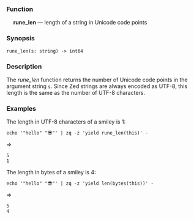 ### Function

&emsp; **rune_len** &mdash; length of a string in Unicode code points

### Synopsis

```
rune_len(s: string) -> int64
```
### Description

The _rune_len_ function returns the number of Unicode code points in
the argument string `s`.  Since Zed strings are always encoded as UTF-8,
this length is the same as the number of UTF-8 characters.

### Examples

The length in UTF-8 characters of a smiley is 1:
```mdtest-command
echo '"hello" "😎"' | zq -z 'yield rune_len(this)' -
```
=>
```mdtest-output
5
1
```

The length in bytes of a smiley is 4:
```mdtest-command
echo '"hello" "😎"' | zq -z 'yield len(bytes(this))' -
```
=>
```mdtest-output
5
4
```

